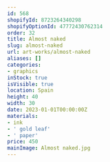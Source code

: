```yaml
---
id: 568
shopifyId: 8723264340298
shopifyOptionId: 47772430762314
order: 32
title: Almost naked
slug: almost-naked
url: art-works/almost-naked
aliases: []
categories:
- graphics
inStock: true
isVisible: true
location: Spain
height: 40
width: 30
date: 2023-01-01T00:00:00Z
materials:
- ink
- ' gold leaf'
- ' paper'
price: 450
mainImage: Almost naked.jpg
---
```

